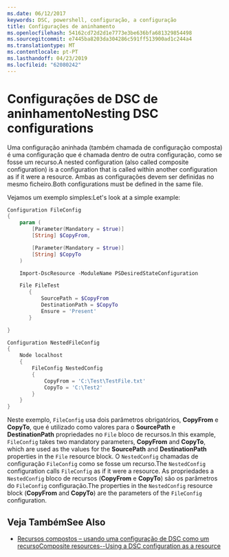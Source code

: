 ```yaml
---
ms.date: 06/12/2017
keywords: DSC, powershell, configuração, a configuração
title: Configurações de aninhamento
ms.openlocfilehash: 54162cd72d2d1e7773e3be636bfa681329854498
ms.sourcegitcommit: e7445ba8203da304286c591ff513900ad1c244a4
ms.translationtype: MT
ms.contentlocale: pt-PT
ms.lasthandoff: 04/23/2019
ms.locfileid: "62080242"
---
```

# <a name="nesting-dsc-configurations"></a><span data-ttu-id="d636d-103">Configurações de DSC de aninhamento</span><span class="sxs-lookup"><span data-stu-id="d636d-103">Nesting DSC configurations</span></span>

<span data-ttu-id="d636d-104">Uma configuração aninhada (também chamada de configuração composta) é uma configuração que é chamada dentro de outra configuração, como se fosse um recurso.</span><span class="sxs-lookup"><span data-stu-id="d636d-104">A nested configuration (also called composite configuration) is a configuration that is called within another configuration as if it were a resource.</span></span>
<span data-ttu-id="d636d-105">Ambas as configurações devem ser definidas no mesmo ficheiro.</span><span class="sxs-lookup"><span data-stu-id="d636d-105">Both configurations must be defined in the same file.</span></span>

<span data-ttu-id="d636d-106">Vejamos um exemplo simples:</span><span class="sxs-lookup"><span data-stu-id="d636d-106">Let's look at a simple example:</span></span>

```powershell
Configuration FileConfig
{
    param (
        [Parameter(Mandatory = $true)]
        [String] $CopyFrom,

        [Parameter(Mandatory = $true)]
        [String] $CopyTo
    )

    Import-DscResource -ModuleName PSDesiredStateConfiguration

    File FileTest
       {
           SourcePath = $CopyFrom
           DestinationPath = $CopyTo
           Ensure = 'Present'
       }

}

Configuration NestedFileConfig
{
    Node localhost
    {
        FileConfig NestedConfig
        {
            CopyFrom = 'C:\Test\TestFile.txt'
            CopyTo = 'C:\Test2'
        }
    }
}
```

<span data-ttu-id="d636d-107">Neste exemplo, `FileConfig` usa dois parâmetros obrigatórios, **CopyFrom** e **CopyTo**, que é utilizado como valores para o **SourcePath** e  **DestinationPath** propriedades no `File` bloco de recursos.</span><span class="sxs-lookup"><span data-stu-id="d636d-107">In this example, `FileConfig` takes two mandatory parameters,  **CopyFrom** and **CopyTo**, which are used as the values for the **SourcePath** and **DestinationPath** properties in the `File` resource block.</span></span>
<span data-ttu-id="d636d-108">O `NestedConfig` chamadas de configuração `FileConfig` como se fosse um recurso.</span><span class="sxs-lookup"><span data-stu-id="d636d-108">The `NestedConfig` configuration calls `FileConfig` as if it were a resource.</span></span>
<span data-ttu-id="d636d-109">As propriedades a `NestedConfig` bloco de recursos (**CopyFrom** e **CopyTo**) são os parâmetros do `FileConfig` configuração.</span><span class="sxs-lookup"><span data-stu-id="d636d-109">The properties in the `NestedConfig` resource block (**CopyFrom** and **CopyTo**) are the parameters of the `FileConfig` configuration.</span></span>

## <a name="see-also"></a><span data-ttu-id="d636d-110">Veja Também</span><span class="sxs-lookup"><span data-stu-id="d636d-110">See Also</span></span>

- [<span data-ttu-id="d636d-111">Recursos compostos – usando uma configuração de DSC como um recurso</span><span class="sxs-lookup"><span data-stu-id="d636d-111">Composite resources--Using a DSC configuration as a resource</span></span>](../resources/authoringResourceComposite.md)